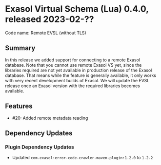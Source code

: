 # Exasol Virtual Schema (Lua) 0.4.0, released 2023-02-??

Code name: Remote EVSL (without TLS)

## Summary

In this release we added support for connecting to a remote Exasol database. Note that you cannot use remote Exasol VS yet, since the libraries required are not yet available in production release of the Exasol database. That means while the feature is generally available, it only works with very recent development builds of Exasol. We will update the EVSL release once an Exasol version with the required libraries becomes available.

## Features

* #20: Added remote metadata reading

## Dependency Updates

### Plugin Dependency Updates

* Updated `com.exasol:error-code-crawler-maven-plugin:1.2.0` to `1.2.2`
